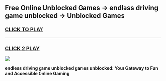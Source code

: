 
## Free Online Unblocked Games → endless driving game unblocked → Unblocked Games
<h3>
<a href="https://premium.freeplayer.one?title=endless_driving_game_unblocked&ref=21F">CLICK TO PLAY</a></h3>
<hr>

<h3>
<a href="https://premium.freeplayer.one?title=endless_driving_game_unblocked&ref=21F">CLICK 2 PLAY</a>
  
</h3>

<a href="https://premium.freeplayer.one?title=endless_driving_game_unblocked&ref=21F/"><img src="https://clearcache.store/games.png"></a>


**endless driving game unblocked games unblocked: Your Gateway to Fun and Accessible Online Gaming**
